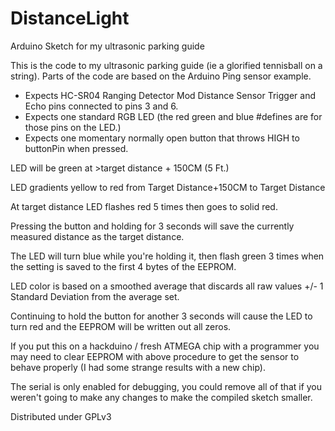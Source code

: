# DistanceLight
Arduino Sketch for my ultrasonic parking guide

This is the code to my ultrasonic parking guide (ie a glorified tennisball on a string).
Parts of the code are based on the Arduino Ping sensor example.

- Expects HC-SR04 Ranging Detector Mod Distance Sensor Trigger and Echo pins connected to pins 3 and 6.
- Expects one standard RGB LED (the red green and blue #defines are for those pins on the LED.)
- Expects one momentary normally open button that throws HIGH to buttonPin when pressed.

LED will be green at >target distance + 150CM (5 Ft.)

LED gradients yellow to red from Target Distance+150CM to Target Distance

At target distance LED flashes red 5 times then goes to solid red.

Pressing the button and holding for 3 seconds will save the currently measured distance as the target distance.

The LED will turn blue while you're holding it, then flash green 3 times when the setting is saved to the first 4 bytes of the EEPROM.

LED color is based on a smoothed average that discards all raw values +/- 1 Standard Deviation from the average set.

Continuing to hold the button for another 3 seconds will cause the LED to turn red and the EEPROM will be written out all zeros. 

If you put this on a hackduino / fresh ATMEGA chip with a programmer you may need to clear EEPROM with above procedure to get the sensor to behave properly (I had some strange results with a new chip).

The serial is only enabled for debugging, you could remove all of that if you weren't going to make any changes to make the compiled sketch smaller.

Distributed under GPLv3

